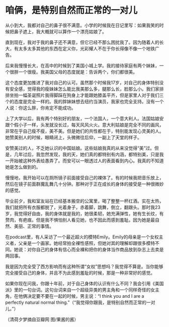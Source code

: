 # 咱俩，是特别自然而正常的一对儿

从小到大，我都对自己的鼻子很不满意。小学的时候我在日记里写：如果我笑的时候把鼻子遮上，我大概就可以算作一个漂亮姑娘了。 

直到现在，我对于我的鼻子还不满意，但它已经不那么困扰我了。因为随着人的长大，有太多太多其他的东西在定义你，光彩耀人不在于你长得像不像一个地铁广告。 

后来我慢慢长大，在高中的时候到了美国小城上学。我的接待家庭有两个妹妹，一个很胖一个很瘦。我美国父母的态度就是：告诉两个，你们都很美。 

这个态度更加推进了我对自己的认可。虽然那个时候我17岁，对自己的身体特别没有安全感，觉得我的瘦妹妹怎么能比我美那么多，腿那么长，脸那么小。我们家排排坐拍一幅圣诞照片我得脚踩在狗身上才能跟她膝盖平齐，但是家里人对于我们三个的态度是完全一样的。我的胖妹妹想去纽约当演员，我家也完全支持。没有一个人说：你这么胖，你肯定不能成功。 

上了大学以后，我有两个特别好的朋友，一个法国人，一个意大利人。法国姑娘安跟个假小子一样，头发就没长过，每天风风火火。意大利姑娘是完全不同的画风，非常在乎自己瘦不瘦，美不美。但是她们的共性都在于，特别能发现心灵美的人。她赞美别人的时候，眼睛闭上，头微微往后仰，一副上了天堂的样子。 

安赞美过的人，不乏她认识的中国姑娘。这些姑娘我真的从来没觉得“美”过。但是，几年过后，我忽然发现，我的天，她们真的都特别有内涵，都特别美，只是我一开始被这种外表给愚弄了。而安可以一眼透过人的表面看到内心。我真的不知道她是怎么做到的。 

慢慢地，我开始可以在厕所镜子前面接受自己的裸体了。有的时候我把音乐放上，然后在镜子前面群魔乱舞几十分钟。那种对于正在成长的身体的接受是一种很微妙的感觉。 

毕业前夕，我和室友站在已经基本搬空的公寓里，喝了整整一杯红酒。实在太热，我们就把所有衣服都脱了，光着身子，赤着脚，跳舞，倒立，翻跟头。那时我23岁，我觉得好自由，我的身体就是我的，她很柔韧，她充满弹性，她有生长纹，有赘肉，有疤痕。但是我不惧怕别人看见她，也不因此而感到羞耻。因为她是最自然、美丽、正常的事情。 

在podcast里，有人采访了一个最近超火的模特Emily。Emily的母亲是一个女权主义者，父亲是一个画家。她经常拍全裸性感照，但她对其的理解却跟很多模特不同。她说：对你自己的身体有信心而全裸和把你的身体当作商品放到杂志上去卖是两回事。 

我是因为完全受了西方影响而有这种所谓“女权”思想吗？我觉得不算是。当你能够完全接受自己的身体，并且不为此感到羞耻的时候，那是一种非常好的感觉。 

如果你现在问我，你跟十年前，对于自己身体的认识有什么不同？我会引用《美国派》里的一句台词。这句台词来自一个超级异类的男主角和一个同样奇怪的女主角，在他俩决定要不要在一起的时候，男主说：“I think you and I are a perfectly natural normal thing.”（“我觉得你跟我，是特别自然而正常的一对儿。”） 

（清荷夕梦摘自豆瓣网 图/果酱的酱）